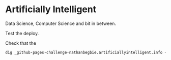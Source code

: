 # Artificially Intelligent

Data Science, Computer Science and bit in between.

Test the deploy.

Check that the

```sh
dig _github-pages-challenge-nathanbegbie.artificiallyintelligent.info +nostats +nocomments +nocmd TXT
```
